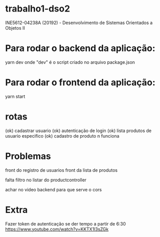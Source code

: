 # trabalho1-dso2

INE5612-04238A (20192) - Desenvolvimento de Sistemas Orientados a Objetos II

# Para rodar o backend da aplicação:

yarn dev
onde "dev" é o script criado no arquivo package.json

# Para rodar o frontend da aplicação:

yarn start

# rotas

(ok) cadastrar usuario
(ok) autenticação de login
(ok) lista produtos de usuario especifico
(ok) cadastro de produto n funciona

# Problemas

front do registro de usuarios
front da lista de produtos

falta filtro no listar do productcontroller

achar no video backend para que serve o cors

# Extra

Fazer token de autenticação se der tempo a partir de 6:30
https://www.youtube.com/watch?v=KKTX1l3sZGk
